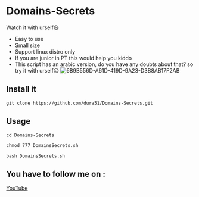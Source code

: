 # Domains-Secrets
Watch it with urself😃
* Easy to use
* Small size 
* Support linux distro only
* If you are junior in PT this would help you kiddo
* This script has an arabic version, do you have any doubts about that? so try it with urself😌
![6B9B556D-A61D-419D-9A23-D3B8AB17F2AB](https://user-images.githubusercontent.com/83475148/185783280-9f1a5479-204b-40cf-80ca-c95c4dc2c658.jpeg)


## Install it
`git clone https://github.com/dura51/Domains-Secrets.git`


## Usage 
`cd Domains-Secrets`


`chmod 777 DomainsSecrets.sh`


`bash DomainsSecrets.sh`


## You have to follow me on :
[YouTube](https://www.youtube.com/@Shatha511)
